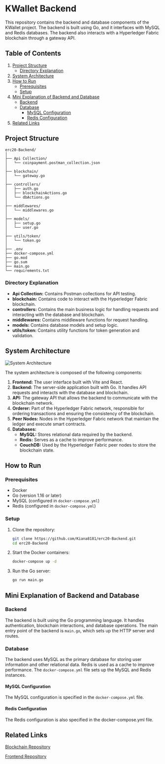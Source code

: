 # KWallet Backend

This repository contains the backend and database components of the KWallet project. The backend is built using Go, and it interfaces with MySQL and Redis databases. The backend also interacts with a Hyperledger Fabric blockchain through a gateway API.

## Table of Contents

1. [Project Structure](#project-structure)
   - [Directory Explanation](#directory-explanation)
2. [System Architecture](#system-architecture)
3. [How to Run](#how-to-run)
   - [Prerequisites](#prerequisites)
   - [Setup](#setup)
4. [Mini Explanation of Backend and Database](#mini-explanation-of-backend-and-database)
   - [Backend](#backend)
   - [Database](#database)
     - [MySQL Configuration](#mysql-configuration)
     - [Redis Configuration](#redis-configuration)
5. [Related Links](#related-links)

## Project Structure

```plaintext
erc20-Backend/
│
├── Api Collection/
│   └── coinpayment.postman_collection.json
│
├── blockchain/
│   └── gateway.go
│
├── controllers/
│   ├── auth.go
│   ├── blockchainActions.go
│   └── dbActions.go
│
├── middlewares/
│   └── middlewares.go
│
├── models/
│   ├── setup.go
│   └── user.go
│
├── utils/token/
│   └── token.go
│
├── .env
├── docker-compose.yml
├── go.mod
├── go.sum
├── main.go
└── requirements.txt
```

### Directory Explanation

- **Api Collection:** Contains Postman collections for API testing.
- **blockchain:** Contains code to interact with the Hyperledger Fabric blockchain.
- **controllers:** Contains the main business logic for handling requests and interacting with the database and blockchain.
- **middlewares:** Contains middleware functions for request handling.
- **models:** Contains database models and setup logic.
- **utils/token:** Contains utility functions for token generation and validation.

## System Architecture

![System Architecture](path/to/your/architecture.png)

The system architecture is composed of the following components:

1. **Frontend:** The user interface built with Vite and React.
2. **Backend:** The server-side application built with Go. It handles API requests and interacts with the database and blockchain.
3. **API:** The gateway API that allows the backend to communicate with the blockchain network.
4. **Orderer:** Part of the Hyperledger Fabric network, responsible for ordering transactions and ensuring the consistency of the blockchain.
5. **Peer Nodes:** Nodes in the Hyperledger Fabric network that maintain the ledger and execute smart contracts.
6. **Databases:**
    - **MySQL:** Stores relational data required by the backend.
    - **Redis:** Serves as a cache to improve performance.
    - **CouchDB:** Used by the Hyperledger Fabric peer nodes to store the blockchain state.


## How to Run

### Prerequisites

- Docker
- Go (version 1.16 or later)
- MySQL (configured in `docker-compose.yml`)
- Redis (configured in `docker-compose.yml`)

### Setup

1. Clone the repository:

    ```bash
    git clone https://github.com/Kiana8181/erc20-Backend.git
    cd erc20-Backend
    ```

2. Start the Docker containers:

    ```bash
    docker-compose up -d
    ```

3. Run the Go server:

    ```bash
    go run main.go
    ```

## Mini Explanation of Backend and Database

### Backend

The backend is built using the Go programming language. It handles authentication, blockchain interactions, and database operations. The main entry point of the backend is `main.go`, which sets up the HTTP server and routes.

### Database

The backend uses MySQL as the primary database for storing user information and other relational data. Redis is used as a cache to improve performance. The `docker-compose.yml` file sets up the MySQL and Redis instances.

#### MySQL Configuration

The MySQL configuration is specified in the `docker-compose.yml` file.

#### Redis Configuration

The Redis configuration is also specified in the docker-compose.yml file.

## Related Links
[Blockchain Repository](https://github.com/Kiana8181/erc20-Blockchain)


[Frontend Repository](https://github.com/Kiana8181/erc20-Frontend)
